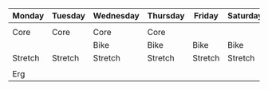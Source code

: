 | Monday | Tuesday | Wednesday | Thursday | Friday | Saturday | Sunday |  
| ---- | ---- | ---- | ---- | ---- | ---- | ---- |  
|  |  |  |  |  |  |  |
| Core | Core | Core | Core |  |  |  |
|  |  |   Bike | Bike | Bike | Bike | |
| Stretch |  Stretch | Stretch | Stretch | Stretch | Stretch |  |
|  |  |  |  |  |  |  |
| Erg |  |  |  |  |  |  |